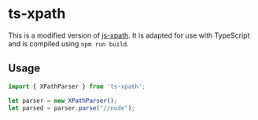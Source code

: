 # ts-xpath
This is a modified version of [js-xpath](https://github.com/dimagi/js-xpath). It is adapted for use with TypeScript and is compiled using `npm run build`.

## Usage

```typescript
import { XPathParser } from 'ts-xpath';

let parser = new XPathParser();
let parsed = parser.parse("//node");
```

